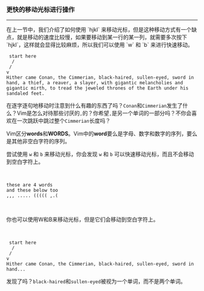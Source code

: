 ### 更快的移动光标进行操作
<hr />
在上一节中，我们介绍了如何使用 `hjkl` 来移动光标，但是这种移动方式有一个缺点，就是移动的速度比较慢，如果要移动到某一行的某一列，就需要多次按下 `hjkl`，这样就会显得比较麻烦，所以我们可以使用 `w` 和 `b` 来进行快速移动。

<br />

```
 start here
  /
 /
v
Hither came Conan, the Cimmerian, black-haired, sullen-eyed, sword in hand, a thief, a reaver, a slayer, with gigantic melancholies and gigantic mirth, to tread the jeweled thrones of the Earth under his sandaled feet.
```

在逐字逐句地移动时注意到什么有趣的东西了吗？`Conan`和`Cimmerian`发生了什么？Vim是怎么对待那些讨厌的`,`的？你希望`,`是另一个单词的一部分吗？不你会喜欢在一次跳跃中跳过整个`Cimmerian`长度吗？
  
Vim区分**words**和**WORDS**。Vim中的**word**要么是字母、数字和数字的序列，要么是其他非空白字符的序列。

尝试使用 `w` 和 `b` 来移动光标，你会发现 `w` 和 `b` 可以快速移动光标，而且不会移动到空白字符上。

<br/>

```
these are 4 words
and these below too
,,, ..... ((((( ,.(
```

<br/>

你也可以使用W和B来移动光标，但是它们会移动到空白字符上。

<br/>

```
 start here
  /
 /
v
Hither came Conan, the Cimmerian, black-haired, sullen-eyed, sword in hand...
```

发现了吗？`black-haired`和`sullen-eyed`被视为一个单词，而不是两个单词。
